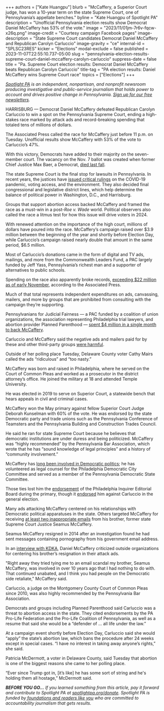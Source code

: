 +++
authors = ["Kate Huangpu"]
blurb = "McCaffery, a Superior Court judge, has won a 10-year term on the state Supreme Court, one of Pennsylvania’s appellate benches."
byline = "Kate Huangpu of Spotlight PA"
description = "Unofficial Pennsylvania election results show Democrat Daniel McCaffery has 53% of the vote."
image = "2023/11/01jm-7r6v-fqcw-x26q.png"
image-credit = "Courtesy campaign Facebook pages"
image-description = "State Supreme Court candidates Democrat Daniel McCaffery and Republican Carolyn Carluccio"
image-gravity = "ce"
internal-id = "SPLSC23RES"
kicker = "Elections"
modal-exclude = false
published = 2023-11-07T22:55:10.737-05:00
slug = "pennsylvania-election-results-supreme-court-daniel-mccaffery-carolyn-carluccio"
suppress-date = false
title = "Pa. Supreme Court election results: Democrat Daniel McCaffery beats Republican Carolyn Carluccio"
title-tag = "PA election results: Daniel McCaffery wins Supreme Court race"
topics = ["Elections"]
+++

<a href="https://www.spotlightpa.org/"><em>Spotlight PA</em></a><em> is an independent, nonpartisan, and nonprofit newsroom producing investigative and public-service journalism that holds power to account and drives positive change in Pennsylvania. </em><a href="https://www.spotlightpa.org/newsletters"><em>Sign up for our free newsletters</em></a><em>.</em>

HARRISBURG — Democrat Daniel McCaffery defeated Republican Carolyn Carluccio to win a spot on the Pennsylvania Supreme Court, ending a high-stakes race marked by attack ads and record-breaking spending that totaled tens of millions of dollars.

The Associated Press called the race for McCaffery just before 11 p.m. on Tuesday. Unofficial results show McCaffery with 53% of the vote to Carluccio’s 47%.

With this victory, Democrats have added to their majority on the seven-member court. The vacancy on the Nov. 7 ballot was created when former Chief Justice Max Baer, a Democrat, <a href="https://apnews.com/article/pittsburgh-pennsylvania-obituaries-49ca6d17cf1c8e0a8eae8f33de5e47de">died last fall</a>.

<script src="https://www.spotlightpa.org/embed.js" async></script><div data-spl-embed-version="1" data-spl-src="https://www.spotlightpa.org/embeds/newsletter/"></div>

The state Supreme Court is the final stop for lawsuits in Pennsylvania. In recent years, the justices have <a href="https://www.spotlightpa.org/news/2023/10/pennsylvania-judges-supreme-superior-commonwealth-court-interactive-tool/">issued critical rulings</a> on the COVID-19 pandemic, voting access, and the environment. They also decided final congressional and legislative district lines, which help determine the balance of political power in Washington, D.C., and Harrisburg.

Groups that support abortion access backed McCaffery and framed the race as a must-win in a post-<em>Roe v. Wade </em>world. Political observers also called the race a litmus test for how this issue will drive voters in 2024.

With renewed attention on the importance of the high court, millions of dollars have poured into the race. McCaffery’s campaign raised over $3.9 million between the beginning of the year and shortly before Election Day, while Carluccio’s campaign raised nearly double that amount in the same period, $6.5 million.

Most of Carluccio’s donations came in the form of digital and TV ads, mailings, and more from the Commonwealth Leaders Fund, a PAC largely funded by Jeff Yass, Pennsylvania’s richest man and a supporter of alternatives to public schools.

Spending on the race also apparently broke records, <a href="https://apnews.com/article/pennsylvania-supreme-court-election-campaign-0c517ed69436d8271fec7b7f04ae025e">exceeding $22 million as of early November</a>, according to the Associated Press.

Much of that total represents independent expenditures on ads, canvassing, mailers, and more by groups that are prohibited from consulting with the campaign they’re supporting.

Pennsylvanians for Judicial Fairness — a PAC funded by a coalition of union organizations, the association representing Philadelphia trial lawyers, and abortion provider Planned Parenthood — <a href="https://www.spotlightpa.org/news/2023/10/supreme-court-campaign-finance-pennsylvania-yass-ads-spending/">spent $4 million in a single month to back McCaffery</a>.

Carluccio and McCaffery said the negative ads and mailers paid for by these and other third-party groups <a href="https://www.cbsnews.com/pittsburgh/news/pennsylvania-supreme-court-candidates-attack-ads/">were harmful</a>.

Outside of her polling place Tuesday, Delaware County voter Cathy Mairs called the ads “ridiculous” and “too nasty.”

McCaffery was born and raised in Philadelphia, where he served on the Court of Common Pleas and worked as a prosecutor in the district attorney’s office. He joined the military at 18 and attended Temple University.

He was elected in 2019 to serve on Superior Court, a statewide bench that hears appeals in civil and criminal cases.

McCaffery won the May primary against fellow Superior Court Judge Deborah Kunselman with 60% of the vote. He was endorsed by the state Democratic party and trade unions such as the Pennsylvania Conference of Teamsters and the Pennsylvania Building and Construction Trades Council.

He said he ran for state Supreme Court because he believes that democratic institutions are under duress and being politicized. McCaffery was “highly recommended” by the Pennsylvania Bar Association, which wrote that he has “sound knowledge of legal principles” and a history of “community involvement.”

McCaffery has <a href="https://www.judgemccaffery.com/about/">long been involved in Democratic politics</a>; he has volunteered as legal counsel for the Philadelphia Democratic City Committee and served as a member of the Pennsylvania Democratic State Committee.

Those ties lost him the <a href="https://www.inquirer.com/opinion/editorials/deborah-kunselman-carolyn-carluccio-supreme-court-judicial-endorsement-20230512.html">endorsement</a> of the Philadelphia Inquirer Editorial Board during the primary, though it <a href="https://www.inquirer.com/opinion/editorials/daniel-mccaffery-supreme-court-pennsylvania-carolyn-carluccio-20231024.html">endorsed</a> him against Carluccio in the general election.

Many ads attacking McCaffery centered on his relationships with Democratic political apparatuses in the state. Others targeted McCaffery for receiving <a href="https://www.inquirer.com/philly/news/politics/20141016_Third_state_official_resigns_over_porn_emails.html">at least two inappropriate emails</a> from his brother, former state Supreme Court Justice Seamus McCaffery.

Seamus McCaffery resigned in 2014 after an investigation found he had sent messages containing pornography from his government email address.

In an <a href="https://www.cbsnews.com/pittsburgh/news/pennsylvania-supreme-court-candidates-attack-ads/">interview with KDKA</a>, Daniel McCaffery criticized outside organizations for centering his brother’s resignation in their attack ads.

&#34;Right away they tried tying me to an email scandal my brother, Seamus McCaffery, was involved in over 10 years ago that I had nothing to do with. That continued unabated, and I think you had people on the Democratic side retaliate,&#34; McCaffery said.

Carluccio, a judge on the Montgomery County Court of Common Pleas since 2010, was also highly recommended by the Pennsylvania Bar Association.

<script src="https://www.spotlightpa.org/embed.js" async></script><div data-spl-embed-version="1" data-spl-src="https://www.spotlightpa.org/embeds/donate/"></div>

Democrats and groups including Planned Parenthood said Carluccio was a threat to abortion access in the state. They cited endorsements by the PA Pro-Life Federation and the Pro-Life Coalition of Pennsylvania, as well as a resume that said she would be a “defender of … all life under the law.”

At a campaign event shortly before Election Day, Carluccio said she would “apply” the state’s abortion law, which bans the procedure after 24 weeks except in special cases. “I have no interest in taking away anyone’s rights,” she said.

Patricia McDermott, a voter in Delaware County, said Tuesday that abortion is one of the biggest reasons she came to her polling place.

“Ever since Trump got in, \[it’s like\] he has some sort of string and he&#39;s holding them all hostage,” McDermott said.

<strong><em>BEFORE YOU GO…</em></strong><em> If you learned something from this article, pay it forward and contribute to Spotlight PA at </em><a href="https://www.spotlightpa.org/donate"><em>spotlightpa.org/donate</em></a><em>. Spotlight PA is funded by</em><a href="https://www.spotlightpa.org/support"><em> foundations and readers like you</em></a><em> who are committed to accountability journalism that gets results.</em>

